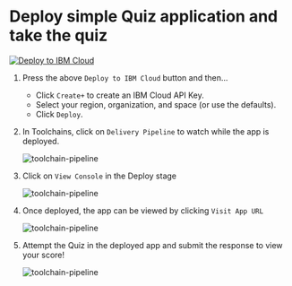 # Deploy simple Quiz application and take the quiz

<a href="https://cloud.ibm.com/devops/setup/deploy?repository=https://github.com/rapchic/IBM-Cloud-simple-quiz.git&branch=master"><img src="https://cloud.ibm.com/devops/setup/deploy/button.png" alt="Deploy to IBM Cloud"></a>

1. Press the above `Deploy to IBM Cloud` button and then...

   * Click `Create+` to create an IBM Cloud API Key.
   * Select your region, organization, and space (or use the defaults).
   * Click `Deploy`.

2. In Toolchains, click on `Delivery Pipeline` to watch while the app is deployed. 

   ![toolchain-pipeline](doc/images/tool.png)
   
3. Click on `View Console` in the Deploy stage
   
   ![toolchain-pipeline](doc/images/1.png)
   
4. Once deployed, the app can be viewed by clicking `Visit App URL`

   ![toolchain-pipeline](doc/images/2.png)

5. Attempt the Quiz in the deployed app and submit the response to view your score!

   ![toolchain-pipeline](doc/images/3.png)
